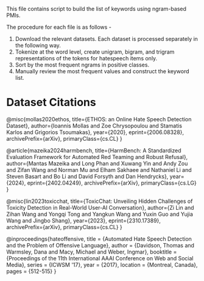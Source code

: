 This file contains script to build the list of keywords using ngram-based PMIs.

The procedure for each file is as follows - 
1. Download the relevant datasets. Each dataset is processed separately in the following way.
2. Tokenize at the word level, create unigram, bigram, and trigram representations of the tokens for hatespeech items only.
3. Sort by the most frequent ngrams in positive classes.
4. Manually review the most frequent values and construct the keyword list.

# Dataset Citations
@misc{mollas2020ethos,
      title={ETHOS: an Online Hate Speech Detection Dataset}, 
      author={Ioannis Mollas and Zoe Chrysopoulou and Stamatis Karlos and Grigorios Tsoumakas},
      year={2020},
      eprint={2006.08328},
      archivePrefix={arXiv},
      primaryClass={cs.CL}
}

@article{mazeika2024harmbench,
  title={HarmBench: A Standardized Evaluation Framework for Automated Red Teaming and Robust Refusal},
  author={Mantas Mazeika and Long Phan and Xuwang Yin and Andy Zou and Zifan Wang and Norman Mu and Elham Sakhaee and Nathaniel Li and Steven Basart and Bo Li and David Forsyth and Dan Hendrycks},
  year={2024},
  eprint={2402.04249},
  archivePrefix={arXiv},
  primaryClass={cs.LG}
}

@misc{lin2023toxicchat,
      title={ToxicChat: Unveiling Hidden Challenges of Toxicity Detection in Real-World User-AI Conversation}, 
      author={Zi Lin and Zihan Wang and Yongqi Tong and Yangkun Wang and Yuxin Guo and Yujia Wang and Jingbo Shang},
      year={2023},
      eprint={2310.17389},
      archivePrefix={arXiv},
      primaryClass={cs.CL}
}

@inproceedings{hateoffensive, title = {Automated Hate Speech Detection and the Problem of Offensive Language}, author = {Davidson, Thomas and Warmsley, Dana and Macy, Michael and Weber, Ingmar}, booktitle = {Proceedings of the 11th International AAAI Conference on Web and Social Media}, series = {ICWSM '17}, year = {2017}, location = {Montreal, Canada}, pages = {512-515} }